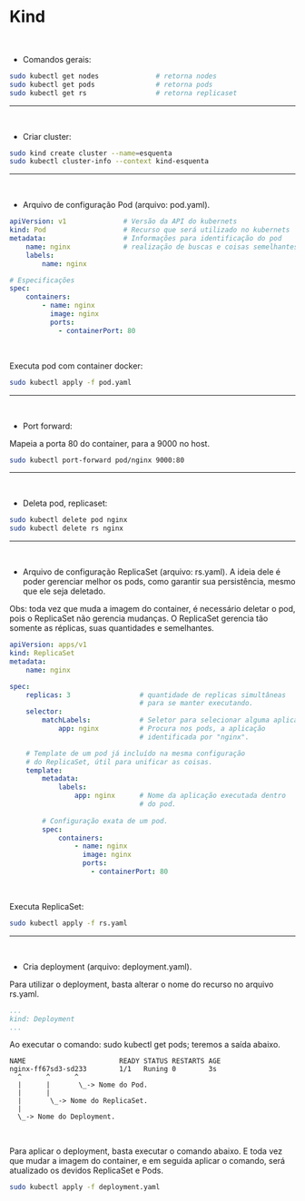 
# Kind

<br>

- Comandos gerais:

```bash
sudo kubectl get nodes              # retorna nodes
sudo kubectl get pods               # retorna pods
sudo kubectl get rs                 # retorna replicaset
```

***

<br>

- Criar cluster:

```bash
sudo kind create cluster --name=esquenta
sudo kubectl cluster-info --context kind-esquenta
```

***

<br>

- Arquivo de configuração Pod (arquivo: pod.yaml).

```yaml
apiVersion: v1              # Versão da API do kubernets
kind: Pod                   # Recurso que será utilizado no kubernets
metadata:                   # Informações para identificação do pod
    name: nginx             # realização de buscas e coisas semelhantes.
    labels:
        name: nginx

# Especificações
spec:
    containers:
        - name: nginx
          image: nginx
          ports:
            - containerPort: 80
```

<br>

Executa pod com container docker:

```bash
sudo kubectl apply -f pod.yaml
```

***

<br>

- Port forward:

Mapeia a porta 80 do container, para a 9000 no host.

```bash
sudo kubectl port-forward pod/nginx 9000:80
```

***

<br>

- Deleta pod, replicaset:

```bash
sudo kubectl delete pod nginx
sudo kubectl delete rs nginx
```

***

<br>

- Arquivo de configuração ReplicaSet (arquivo: rs.yaml). A ideia dele é poder gerenciar melhor os pods, como garantir sua persistência, mesmo que ele seja deletado.

Obs: toda vez que muda a imagem do container, é necessário deletar o pod, pois o ReplicaSet não gerencia mudanças. O ReplicaSet gerencia tão somente as réplicas, suas quantidades e semelhantes.

```yaml
apiVersion: apps/v1 
kind: ReplicaSet
metadata:
    name: nginx 

spec:
    replicas: 3                 # quantidade de replicas simultâneas
                                # para se manter executando.
    selector:
        matchLabels:            # Seletor para selecionar alguma aplicação.
            app: nginx          # Procura nos pods, a aplicação
                                # identificada por "nginx".

    # Template de um pod já incluído na mesma configuração
    # do ReplicaSet, útil para unificar as coisas.
    template:
        metadata:
            labels:
                app: nginx      # Nome da aplicação executada dentro
                                # do pod.
        
        # Configuração exata de um pod.
        spec:
            containers:
                - name: nginx
                  image: nginx
                  ports:
                    - containerPort: 80
```

<br>

Executa ReplicaSet:

```bash
sudo kubectl apply -f rs.yaml
```

***

<br>

- Cria deployment (arquivo: deployment.yaml).

Para utilizar o deployment, basta alterar o nome do recurso no arquivo rs.yaml.

```yaml
...
kind: Deployment
...
```

Ao executar o comando: sudo kubectl get pods; teremos a saída abaixo.

```
NAME                       READY STATUS RESTARTS AGE
nginx-ff67sd3-sd233        1/1   Runing 0        3s
  ^      ^      ^
  |      |       \_-> Nome do Pod.
  |      |
  |       \_-> Nome do ReplicaSet.
  |
  \_-> Nome do Deployment.
```

<br>

Para aplicar o deployment, basta executar o comando abaixo. E toda vez que mudar a imagem do container, e em seguida aplicar o comando, será atualizado os devidos ReplicaSet e Pods.

```bash
sudo kubectl apply -f deployment.yaml
```


